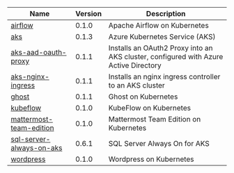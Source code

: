 | Name | Version | Description |
| --- | --- | --- |
| [airflow](airflow) | 0.1.0 | Apache Airflow on Kubernetes
[aks](aks) | 0.1.3 | Azure Kubernetes Service (AKS)
[aks-aad-oauth-proxy](aks-aad-oauth-proxy) | 0.1.1 | Installs an OAuth2 Proxy into an AKS cluster, configured with Azure Active Directory
[aks-nginx-ingress](aks-nginx-ingress) | 0.1.1 | Installs an nginx ingress controller to an AKS cluster
[ghost](ghost) | 0.1.1 | Ghost on Kubernetes
[kubeflow](kubeflow) | 0.1.0 | KubeFlow on Kubernetes
[mattermost-team-edition](mattermost-team-edition) | 0.1.0 | Mattermost Team Edition on Kubernetes
[sql-server-always-on-aks](sql-server-always-on-aks) | 0.6.1 | SQL Server Always On for AKS
[wordpress](wordpress) | 0.1.0 | Wordpress on Kubernetes |